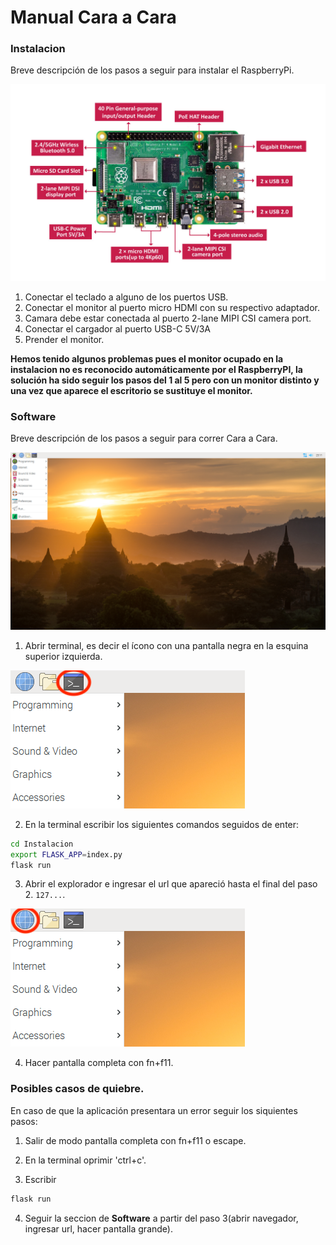 # Manual Cara a Cara

### Instalacion
Breve descripción de los pasos a seguir para instalar el RaspberryPi.

![RPI](static/rpi.jpg)

1. Conectar el teclado a alguno de los puertos USB.
2. Conectar el monitor al puerto micro HDMI con su respectivo adaptador.
3. Camara debe estar conectada al puerto 2-lane MIPI CSI camera port.
4. Conectar el cargador al puerto USB-C 5V/3A
5. Prender el monitor.

**Hemos tenido algunos problemas pues el monitor ocupado en la instalacion no es reconocido automáticamente por el RaspberryPI, la solución ha sido seguir los pasos del 1 al 5 pero con un monitor distinto y una vez que aparece el escritorio se sustituye el monitor.**

### Software
Breve descripción de los pasos a seguir para correr Cara a Cara.

![desktop](static/raspbian.png)

1. Abrir terminal, es decir el ícono con una pantalla negra en la esquina superior izquierda.

![terminal](static/terminal.png)

2. En la terminal escribir los siguientes comandos seguidos de enter:

```bash
cd Instalacion
export FLASK_APP=index.py
flask run
  ```
3. Abrir el explorador e ingresar el url que apareció hasta el final del paso 2.
`127...`.

![navegador](static/navegador.png)

4. Hacer pantalla completa con fn+f11.


### Posibles casos de quiebre.

En caso de que la aplicación presentara un error seguir los siquientes pasos:

1. Salir de modo pantalla completa con fn+f11 o escape.

2. En la terminal oprimir 'ctrl+c'.

3. Escribir
```bash
flask run
```
4. Seguir la seccion de **Software** a partir del paso 3(abrir navegador, ingresar url, hacer pantalla grande).
